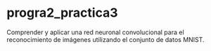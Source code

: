 # progra2_practica3
Comprender y aplicar una red neuronal convolucional para el reconocimiento de imágenes utilizando el conjunto de datos MNIST.

